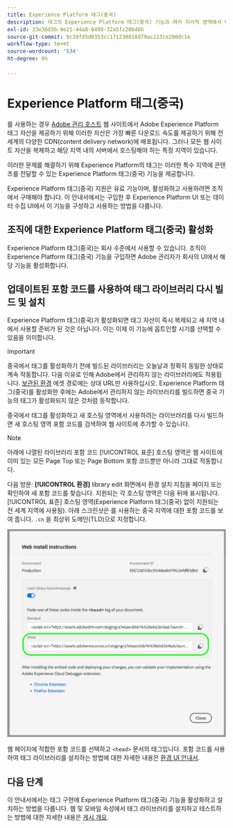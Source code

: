 ```yaml
---
title: Experience Platform 태그(중국)
description: 태그의 Experience Platform 태그(중국) 기능과 여러 지리적 영역에서 태그를 사용하여 콘텐츠를 전달하는 방법에 대해 알아봅니다.
exl-id: 33e36d3b-9e21-44a8-8498-32a5fc20b46b
source-git-commit: 9c39fd5d0353cc171230818d79ac213ce200dc1e
workflow-type: tm+mt
source-wordcount: '534'
ht-degree: 0%

---
```


# Experience Platform 태그(중국)

를 사용하는 경우 [Adobe 관리 호스트](./hosts/managed-by-adobe-host.md) 웹 사이트에서 Adobe Experience Platform 태그 자산을 제공하기 위해 이러한 자산은 가장 빠른 다운로드 속도를 제공하기 위해 전 세계의 다양한 CDN(content delivery network)에 배포됩니다. 그러나 모든 웹 사이트 자산을 복제하고 해당 지역 내의 서버에서 호스팅해야 하는 특정 지역이 있습니다.

이러한 문제를 해결하기 위해 Experience Platform의 태그는 이러한 특수 지역에 콘텐츠를 전달할 수 있는 Experience Platform 태그(중국) 기능을 제공합니다.

Experience Platform 태그(중국) 지원은 유료 기능이며, 활성화하고 사용하려면 조직에서 구매해야 합니다. 이 안내서에서는 구입한 후 Experience Platform UI 또는 데이터 수집 UI에서 이 기능을 구성하고 사용하는 방법을 다룹니다.

## 조직에 대한 Experience Platform 태그(중국) 활성화

Experience Platform 태그(중국)는 회사 수준에서 사용할 수 있습니다. 조직이 Experience Platform 태그(중국) 기능을 구입하면 Adobe 관리자가 회사의 UI에서 해당 기능을 활성화합니다.

## 업데이트된 포함 코드를 사용하여 태그 라이브러리 다시 빌드 및 설치

Experience Platform 태그(중국)가 활성화되면 태그 자산이 즉시 복제되고 새 지역 내에서 사용할 준비가 된 것은 아닙니다. 이는 이제 이 기능에 옵트인할 시기를 선택할 수 있음을 의미합니다.

>[!IMPORTANT]
>
>중국에서 태그를 활성화하기 전에 빌드된 라이브러리는 오늘날과 정확히 동일한 상태로 계속 작동합니다. 다음 이유로 인해 Adobe에서 관리하지 않는 라이브러리에도 적용됩니다. [보관된 환경](./environments.md#archive) 에셋 경로에는 상대 URL만 사용하십시오. Experience Platform 태그(중국)를 활성화한 후에는 Adobe에서 관리하지 않는 라이브러리를 빌드하면 중국 기능의 태그가 활성화되지 않은 것처럼 동작합니다.

중국에서 태그를 활성화하고 새 호스팅 영역에서 사용하려는 라이브러리를 다시 빌드하면 새 호스팅 영역 포함 코드를 검색하여 웹 사이트에 추가할 수 있습니다.

>[!NOTE]
>
>아래에 나열된 라이브러리 포함 코드 [!UICONTROL 표준] 호스팅 영역은 웹 사이트에 이미 있는 모든 Page Top 또는 Page Bottom 포함 코드뿐만 아니라 그대로 작동합니다.

다음 방문: **[!UICONTROL 환경]** library edit 화면에서 환경 설치 지침을 페이지 또는 확인하여 새 포함 코드를 찾습니다. 지원되는 각 호스팅 영역은 다음 뒤에 표시됩니다. [!UICONTROL 표준] 호스팅 영역(Experience Platform 태그(중국) 없이 지원되는 전 세계 지역에 사용됨). 아래 스크린샷은 를 사용하는 중국 지역에 대한 포함 코드를 보여 줍니다. `.cn` 을 최상위 도메인(TLD)으로 지정합니다.

![중국 지역용 포함 코드](../../images/ui/publishing/premium-cdn/embed-codes.png)

웹 페이지에 적합한 포함 코드를 선택하고 `<head>` 문서의 태그입니다. 포함 코드를 사용하여 태그 라이브러리를 설치하는 방법에 대한 자세한 내용은 [환경 UI 안내서](./environments.md#installation).

## 다음 단계

이 안내서에서는 태그 구현에 Experience Platform 태그(중국) 기능을 활성화하고 설치하는 방법을 다룹니다. 웹 및 모바일 속성에서 태그 라이브러리를 설치하고 테스트하는 방법에 대한 자세한 내용은 [게시 개요](./overview.md).
